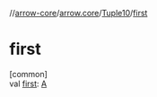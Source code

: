 //[arrow-core](../../../index.md)/[arrow.core](../index.md)/[Tuple10](index.md)/[first](first.md)

# first

[common]\
val [first](first.md): [A](index.md)

